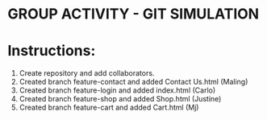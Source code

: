 # GROUP ACTIVITY - GIT SIMULATION

# Instructions:
1. Create repository and add collaborators.
2. Created branch feature-contact and added Contact Us.html (Maling)
3. Created branch feature-login and added index.html (Carlo) 
4. Created branch feature-shop and added Shop.html (Justine)
5. Created branch feature-cart and added Cart.html (Mj)